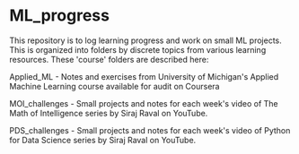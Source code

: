 # ML_progress

This repository is to log learning progress and work on small ML projects. This is organized into folders by discrete topics from various learning resources. These 'course' folders are described here:

Applied_ML - Notes and exercises from University of Michigan's Applied Machine Learning course available for audit on Coursera

MOI_challenges - Small projects and notes for each week's video of The Math of Intelligence series by Siraj Raval on YouTube.

PDS_challenges - Small projects and notes for each week's video of Python for Data Science series by Siraj Raval on YouTube.